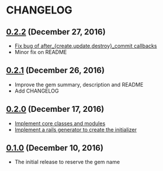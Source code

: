 # CHANGELOG
## [0.2.2](https://github.com/yasaichi/everett/releases/tag/v0.2.2) (December 27, 2016)
* [Fix bug of after\_{create,update,destroy}\_commit callbacks](https://github.com/yasaichi/everett/pull/3)
* Minor fix on README

## [0.2.1](https://github.com/yasaichi/everett/releases/tag/v0.2.1) (December 26, 2016)
* Improve the gem summary, description and README
* Add CHANGELOG

## [0.2.0](https://github.com/yasaichi/everett/releases/tag/v0.2.0) (December 17, 2016)
* [Implement core classes and modules](https://github.com/yasaichi/everett/pull/1)
* [Implement a rails generator to create the initializer](https://github.com/yasaichi/everett/pull/2)

## [0.1.0](https://github.com/yasaichi/everett/releases/tag/v0.1.0) (December 10, 2016)
* The initial release to reserve the gem name
